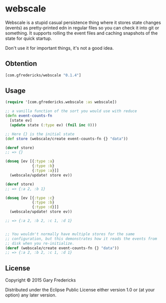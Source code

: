 # webscale

Webscale is a stupid casual persistence thing where it stores state
changes (events) as pretty-printed edn in regular files so you can
check it into git or something. It supports rolling the event files
and caching snapshots of the state for quick startup.

Don't use it for important things, it's not a good idea.

## Obtention

``` clojure
[com.gfredericks/webscale "0.1.4"]
```

## Usage

``` clojure
(require '[com.gfredericks.webscale :as webscale])

;; a vanilla function of the sort you would use with reduce
(defn event-counts-fn
  [state ev]
  (update state (:type ev) (fnil inc 0)))

;; Here {} is the initial state
(def store (webscale/create event-counts-fn {} "data"))

(deref store)
;; => {}

(doseq [ev [{:type :a}
            {:type :b}
            {:type :a}]]
  (webscale/update! store ev))

(deref store)
;; => {:a 2, :b 1}

(doseq [ev [{:type :c}
            {:type :b}
            {:type :d}]]
  (webscale/update! store ev))

;; => {:a 2, :b 2, :c 1, :d 1}


;; You wouldn't normally have multiple stores for the same
;; configuration, but this demonstrates how it reads the events from
;; disk when you re-initialize.
(deref (webscale/create event-counts-fn {} "data"))
;; => {:a 2, :b 2, :c 1, :d 1}
```

## License

Copyright © 2015 Gary Fredericks

Distributed under the Eclipse Public License either version 1.0 or (at
your option) any later version.
